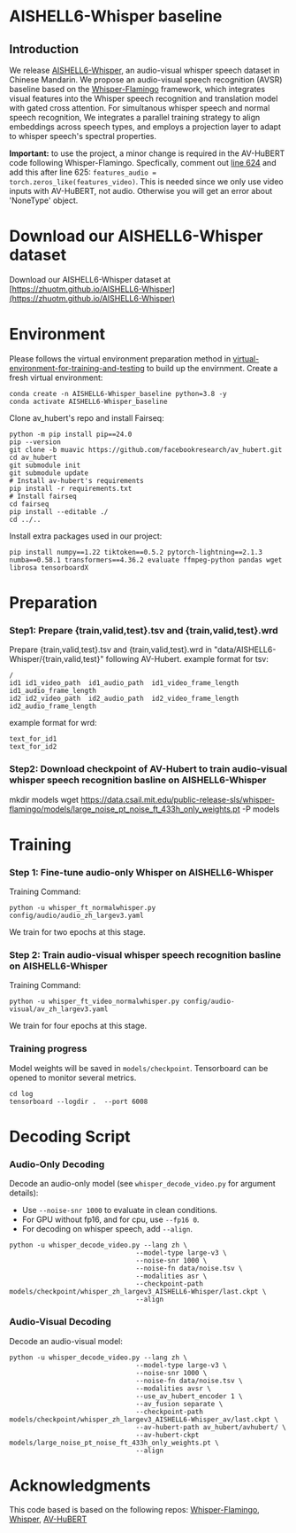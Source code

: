 # AISHELL6-Whisper baseline

## Introduction

We release [AISHELL6-Whisper](https://zhuotm.github.io/AISHELL6-Whisper), an audio-visual whisper speech dataset in Chinese Mandarin. We propose an audio-visual speech recognition (AVSR) baseline based on the [Whisper-Flamingo](https://github.com/roudimit/whisper-flamingo)  framework, which integrates visual features into the Whisper speech recognition and translation model with gated cross attention. For simultanous whisper speech and normal speech recognition, We integrates a parallel training strategy to align embeddings across speech types, and employs a projection layer to adapt to whisper speech's spectral properties.



**Important:** to use the project, a minor change is required in the AV-HuBERT code following Whisper-Flamingo.
Specfically, comment out [line 624](https://github.com/facebookresearch/av_hubert/blob/e8a6d4202c208f1ec10f5d41a66a61f96d1c442f/avhubert/hubert.py#L624) and add this after line 625: `features_audio = torch.zeros_like(features_video)`. This is needed since we only use video inputs with AV-HuBERT, not audio. Otherwise you will get an error about 'NoneType' object. 

# Download our AISHELL6-Whisper dataset
Download our AISHELL6-Whisper dataset at [https://zhuotm.github.io/AISHELL6-Whisper](https://zhuotm.github.io/AISHELL6-Whisper)

# Environment
Please follows the virtual environment preparation method in [virtual-environment-for-training-and-testing](https://github.com/roudimit/whisper-flamingo/blob/main/README.md#virtual-environment-for-training-and-testing) to build up the envirnment.
Create a fresh virtual environment:
```
conda create -n AISHELL6-Whisper_baseline python=3.8 -y
conda activate AISHELL6-Whisper_baseline
```

Clone av_hubert's repo and install Fairseq:
```
python -m pip install pip==24.0
pip --version
git clone -b muavic https://github.com/facebookresearch/av_hubert.git
cd av_hubert
git submodule init
git submodule update
# Install av-hubert's requirements
pip install -r requirements.txt
# Install fairseq
cd fairseq
pip install --editable ./
cd ../..
```
Install extra packages used in our project:
```
pip install numpy==1.22 tiktoken==0.5.2 pytorch-lightning==2.1.3 numba==0.58.1 transformers==4.36.2 evaluate ffmpeg-python pandas wget librosa tensorboardX
```

# Preparation
### Step1: Prepare {train,valid,test}.tsv and {train,valid,test}.wrd
Prepare {train,valid,test}.tsv and {train,valid,test}.wrd in "data/AISHELL6-Whisper/{train,valid,test}" following AV-Hubert.
example format for tsv:
```
/
id1	id1_video_path	id1_audio_path	id1_video_frame_length	id1_audio_frame_length
id2	id2_video_path	id2_audio_path	id2_video_frame_length	id2_audio_frame_length
```
example format for wrd:
```
text_for_id1
text_for_id2
```
### Step2: Download checkpoint of AV-Hubert to train audio-visual whisper speech recognition basline on AISHELL6-Whisper
mkdir models
wget https://data.csail.mit.edu/public-release-sls/whisper-flamingo/models/large_noise_pt_noise_ft_433h_only_weights.pt -P models

# Training

### Step 1: Fine-tune audio-only Whisper on AISHELL6-Whisper
Training Command:
```
python -u whisper_ft_normalwhisper.py config/audio/audio_zh_largev3.yaml
```
We train for two epochs at this stage.

### Step 2: Train audio-visual whisper speech recognition basline on AISHELL6-Whisper
Training Command:
```
python -u whisper_ft_video_normalwhisper.py config/audio-visual/av_zh_largev3.yaml
```
We train for four epochs at this stage.

### Training progress
Model weights will be saved in `models/checkpoint`.
Tensorboard can be opened to monitor several metrics.
```
cd log
tensorboard --logdir .  --port 6008
```


# Decoding Script
### Audio-Only Decoding
Decode an audio-only model (see `whisper_decode_video.py` for argument details):
- Use `--noise-snr 1000` to evaluate in clean conditions.
- For GPU without fp16, and for cpu, use `--fp16 0`.
- For decoding on whisper speech, add `--align`.
```
python -u whisper_decode_video.py --lang zh \
                                --model-type large-v3 \
                                --noise-snr 1000 \
                                --noise-fn data/noise.tsv \
                                --modalities asr \
                                --checkpoint-path models/checkpoint/whisper_zh_largev3_AISHELL6-Whisper/last.ckpt \
                                --align
```


### Audio-Visual Decoding
Decode an audio-visual model:
```
python -u whisper_decode_video.py --lang zh \
                                --model-type large-v3 \
                                --noise-snr 1000 \
                                --noise-fn data/noise.tsv \
                                --modalities avsr \
                                --use_av_hubert_encoder 1 \
                                --av_fusion separate \
                                --checkpoint-path models/checkpoint/whisper_zh_largev3_AISHELL6-Whisper_av/last.ckpt \
                                --av-hubert-path av_hubert/avhubert/ \
                                --av-hubert-ckpt models/large_noise_pt_noise_ft_433h_only_weights.pt \
                                --align
```
                          


# Acknowledgments
This code based is based on the following repos: [Whisper-Flamingo](https://github.com/roudimit/whisper-flamingo), [Whisper](https://github.com/openai/whisper), [AV-HuBERT](https://github.com/facebookresearch/av_hubert)
